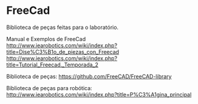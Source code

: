 # FreeCad
Biblioteca de peças feitas para o laboratório.

Manual e Exemplos de FreeCad
http://www.iearobotics.com/wiki/index.php?title=Dise%C3%B1o_de_piezas_con_Freecad
http://www.iearobotics.com/wiki/index.php?title=Tutorial_Freecad._Temporada_2

Biblioteca de peças:
https://github.com/FreeCAD/FreeCAD-library

Biblioteca de peças para robótica:
http://www.iearobotics.com/wiki/index.php?title=P%C3%A1gina_principal

